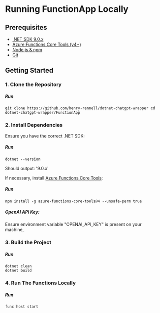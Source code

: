 # Running FunctionApp Locally

## Prerequisites

- [.NET SDK 9.0.x](https://dotnet.microsoft.com/en-us/download/dotnet/9.0) 
- [Azure Functions Core Tools (v4+)](https://learn.microsoft.com/en-us/azure/azure-functions/functions-run-local)
- [Node.js & npm](https://nodejs.org/) 
- [Git](https://git-scm.com/)

## Getting Started

### 1. Clone the Repository
##### Run
```
git clone https://github.com/henry-rennell/dotnet-chatgpt-wrapper cd dotnet-chatgpt-wrapper/FunctionApp
```

### 2. Install Dependencies
Ensure you have the correct .NET SDK:
##### Run
```
dotnet --version
```
Should output: '9.0.x'

If necessary, install [Azure Functions Core Tools](https://learn.microsoft.com/en-us/azure/azure-functions/functions-run-local):
##### Run
```
npm install -g azure-functions-core-tools@4 --unsafe-perm true
```

##### OpenAI API Key:
Ensure environment variable "OPENAI_API_KEY" is present on your machine,

### 3. Build the Project
##### Run
```
dotnet clean
dotnet build
```

### 4. Run The Functions Locally
##### Run
```
func host start
```
